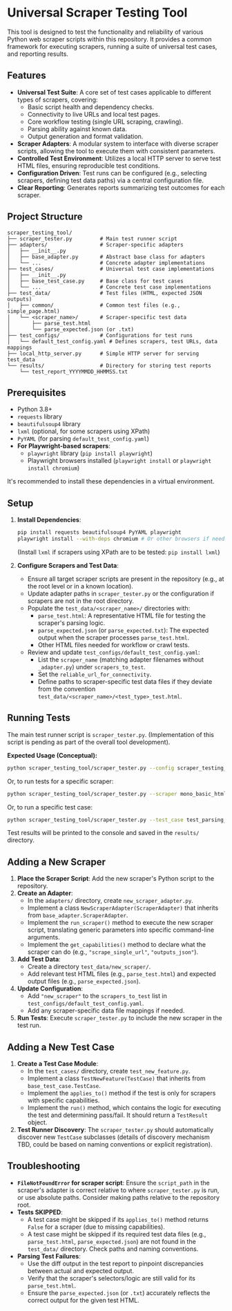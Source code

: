 # Universal Scraper Testing Tool

This tool is designed to test the functionality and reliability of various Python web scraper scripts within this repository. It provides a common framework for executing scrapers, running a suite of universal test cases, and reporting results.

## Features

- **Universal Test Suite**: A core set of test cases applicable to different types of scrapers, covering:
    - Basic script health and dependency checks.
    - Connectivity to live URLs and local test pages.
    - Core workflow testing (single URL scraping, crawling).
    - Parsing ability against known data.
    - Output generation and format validation.
- **Scraper Adapters**: A modular system to interface with diverse scraper scripts, allowing the tool to execute them with consistent parameters.
- **Controlled Test Environment**: Utilizes a local HTTP server to serve test HTML files, ensuring reproducible test conditions.
- **Configuration Driven**: Test runs can be configured (e.g., selecting scrapers, defining test data paths) via a central configuration file.
- **Clear Reporting**: Generates reports summarizing test outcomes for each scraper.

## Project Structure

```
scraper_testing_tool/
├── scraper_tester.py         # Main test runner script
├── adapters/                 # Scraper-specific adapters
│   ├── __init__.py
│   ├── base_adapter.py       # Abstract base class for adapters
│   └── ...                   # Concrete adapter implementations
├── test_cases/               # Universal test case implementations
│   ├── __init__.py
│   ├── base_test_case.py     # Base class for test cases
│   └── ...                   # Concrete test case implementations
├── test_data/                # Test files (HTML, expected JSON outputs)
│   ├── common/               # Common test files (e.g., simple_page.html)
│   └── <scraper_name>/       # Scraper-specific test data
│       ├── parse_test.html
│       └── parse_expected.json (or .txt)
├── test_configs/             # Configurations for test runs
│   └── default_test_config.yaml # Defines scrapers, test URLs, data mappings
├── local_http_server.py      # Simple HTTP server for serving test_data
└── results/                  # Directory for storing test reports
    └── test_report_YYYYMMDD_HHMMSS.txt
```

## Prerequisites

- Python 3.8+
- `requests` library
- `beautifulsoup4` library
- `lxml` (optional, for some scrapers using XPath)
- `PyYAML` (for parsing `default_test_config.yaml`)
- **For Playwright-based scrapers**:
    - `playwright` library (`pip install playwright`)
    - Playwright browsers installed (`playwright install` or `playwright install chromium`)

It's recommended to install these dependencies in a virtual environment.

## Setup

1.  **Install Dependencies**:
    ```bash
    pip install requests beautifulsoup4 PyYAML playwright
    playwright install --with-deps chromium # Or other browsers if needed
    ```
    (Install `lxml` if scrapers using XPath are to be tested: `pip install lxml`)

2.  **Configure Scrapers and Test Data**:
    *   Ensure all target scraper scripts are present in the repository (e.g., at the root level or in a known location).
    *   Update adapter paths in `scraper_tester.py` or the configuration if scrapers are not in the root directory.
    *   Populate the `test_data/<scraper_name>/` directories with:
        *   `parse_test.html`: A representative HTML file for testing the scraper's parsing logic.
        *   `parse_expected.json` (or `parse_expected.txt`): The expected output when the scraper processes `parse_test.html`.
        *   Other HTML files needed for workflow or crawl tests.
    *   Review and update `test_configs/default_test_config.yaml`:
        *   List the `scraper_name` (matching adapter filenames without `_adapter.py`) under `scrapers_to_test`.
        *   Set the `reliable_url_for_connectivity`.
        *   Define paths to scraper-specific test data files if they deviate from the convention `test_data/<scraper_name>/<test_type>_test.html`.

## Running Tests

The main test runner script is `scraper_tester.py`. (Implementation of this script is pending as part of the overall tool development).

**Expected Usage (Conceptual):**

```bash
python scraper_testing_tool/scraper_tester.py --config scraper_testing_tool/test_configs/default_test_config.yaml
```

Or, to run tests for a specific scraper:

```bash
python scraper_testing_tool/scraper_tester.py --scraper mono_basic_html
```

Or, to run a specific test case:

```bash
python scraper_testing_tool/scraper_tester.py --test_case test_parsing_ability_known_data
```

Test results will be printed to the console and saved in the `results/` directory.

## Adding a New Scraper

1.  **Place the Scraper Script**: Add the new scraper's Python script to the repository.
2.  **Create an Adapter**:
    *   In the `adapters/` directory, create `new_scraper_adapter.py`.
    *   Implement a class `NewScraperAdapter(ScraperAdapter)` that inherits from `base_adapter.ScraperAdapter`.
    *   Implement the `run_scraper()` method to execute the new scraper script, translating generic parameters into specific command-line arguments.
    *   Implement the `get_capabilities()` method to declare what the scraper can do (e.g., `"scrape_single_url"`, `"outputs_json"`).
3.  **Add Test Data**:
    *   Create a directory `test_data/new_scraper/`.
    *   Add relevant test HTML files (e.g., `parse_test.html`) and expected output files (e.g., `parse_expected.json`).
4.  **Update Configuration**:
    *   Add `"new_scraper"` to the `scrapers_to_test` list in `test_configs/default_test_config.yaml`.
    *   Add any scraper-specific data file mappings if needed.
5.  **Run Tests**: Execute `scraper_tester.py` to include the new scraper in the test run.

## Adding a New Test Case

1.  **Create a Test Case Module**:
    *   In the `test_cases/` directory, create `test_new_feature.py`.
    *   Implement a class `TestNewFeature(TestCase)` that inherits from `base_test_case.TestCase`.
    *   Implement the `applies_to()` method if the test is only for scrapers with specific capabilities.
    *   Implement the `run()` method, which contains the logic for executing the test and determining pass/fail. It should return a `TestResult` object.
2.  **Test Runner Discovery**: The `scraper_tester.py` should automatically discover new `TestCase` subclasses (details of discovery mechanism TBD, could be based on naming conventions or explicit registration).

## Troubleshooting

- **`FileNotFoundError` for scraper script**: Ensure the `script_path` in the scraper's adapter is correct relative to where `scraper_tester.py` is run, or use absolute paths. Consider making paths relative to the repository root.
- **Tests SKIPPED**:
    - A test case might be skipped if its `applies_to()` method returns `False` for a scraper (due to missing capabilities).
    - A test case might be skipped if its required test data files (e.g., `parse_test.html`, `parse_expected.json`) are not found in the `test_data/` directory. Check paths and naming conventions.
- **Parsing Test Failures**:
    - Use the diff output in the test report to pinpoint discrepancies between actual and expected output.
    - Verify that the scraper's selectors/logic are still valid for its `parse_test.html`.
    - Ensure the `parse_expected.json` (or `.txt`) accurately reflects the correct output for the given test HTML.

```
